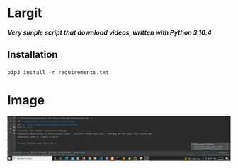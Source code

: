 # Largit

***Very simple script that download videos, written with Python 3.10.4***

## Installation
`pip3 install -r requirements.txt`

# Image
![alt text](Screenshot1.png "Title")